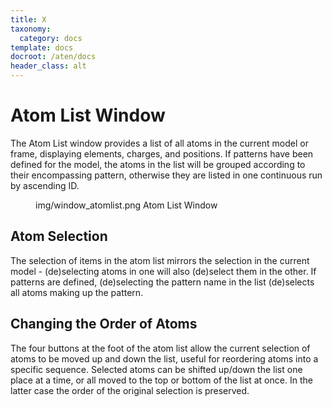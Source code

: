 ```yaml
---
title: X
taxonomy:
  category: docs
template: docs
docroot: /aten/docs
header_class: alt
---
```



# Atom List Window

The Atom List window provides a list of all atoms in the current model or frame, displaying elements, charges, and positions. If patterns have been defined for the model, the atoms in the list will be grouped according to their encompassing pattern, otherwise they are listed in one continuous run by ascending ID.

<figure>
  <image>img/window_atomlist.png</image>
  <caption>Atom List Window</caption>
</figure>

## Atom Selection

The selection of items in the atom list mirrors the selection in the current model - (de)selecting atoms in one will also (de)select them in the other. If patterns are defined, (de)selecting the pattern name in the list (de)selects all atoms making up the pattern.

## Changing the Order of Atoms

The four buttons at the foot of the atom list allow the current selection of atoms to be moved up and down the list, useful for reordering atoms into a specific sequence. Selected atoms can be shifted up/down the list one place at a time, or all moved to the top or bottom of the list at once. In the latter case the order of the original selection is preserved.


